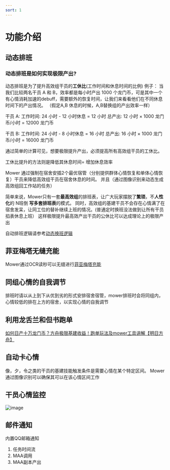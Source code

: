 ```yaml
---
sort: 1
---
```

# 功能介绍

## 动态排班

### 动态排班是如何实现极限产出?

动态排班是为了提升高效组干员的**工休比**(工作时间和休息时间的比例) 
  例子：
  当我们比较两名干员 A 和 B，效率都是每小时产出 1000 个龙门币，可是其中一个有心情消耗加速的debuff，需要额外的恢复时间，让我们来看看他们在不同休息时间下的产出情况。
  （假定A,B 休息的时候，A,B替换组的产出效率一样）
  
  干员 A: 工作时间: 24 小时 - 12 小时休息 = 12 小时
  总产出: 12 小时 × 1000 龙门币/小时 = 12000 龙门币
  
  干员 B:
  工作时间: 24 小时 - 8 小时休息 = 16 小时
  总产出: 16 小时 × 1000 龙门币/小时 = 16000 龙门币

通过简单的计算可见，想要极限提升产出，必须提高所有高效组干员的工休比。

工休比提升的方法则是降低其休息时间= 增加休息效率

Mower 通过强制在宿舍安插2个最优宿管（分别提供群体心情恢复和单体心情恢复）干员来降低高效组干员在宿舍休息的时间。
并且（通过图像识别来动态生成高效组回工作站的任务）

简单来说，Mower只有一套**最高效组**的排班表，让广大玩家摆脱了**繁琐**，不**人性化**的 N班倒 **写多套排班表**的模式。
同时，高效组的基建干员不会存在心情满了在宿舍发呆，让同工位的替补继续上班的情况。(普通定时换班没法做到让所有干员掐表休息上班）
这样极限提升最高效产出干员的公休比可以达成理论上的极限产出

自动排班逻辑请参考[动态换班逻辑](../conf/5.buildinSettings.html#动态换班休息逻辑)

## 菲亚梅塔无缝充能
Mower通过OCR读秒可以无缝进行[菲亚梅塔充能](../conf/4.planValidation.html#菲亚梅塔充能)

## 同组心情的自我调节
排班时请以从上到下从优到劣的形式安排宿舍宿管，mower排班时会将同组内，心情较低的排在上方的宿舍，以实现心情的自我调节

## 利用龙舌兰和但书跑单
[如何日产十万龙门币？方舟极限基建收益！跑单玩法及mower工具讲解【明日方舟】](https://www.bilibili.com/video/BV1KT411s7Ar)

## 自动卡心情 
像，夕，令之类的干员的基建技能触发条件是需要心情在某个特定区间。
Mower 通过图像识别可以确保其可以在该心情区间工作

## 干员心情监控
![image](https://github.com/ArkMowers/arknights-mower/assets/33809511/d914dd12-c7a6-45ea-8821-1d63b894a871)

## 邮件通知
内置QQ邮箱通知 
  1. 任务时间流
  2. MAA调用
  3. MAA副本产出 

